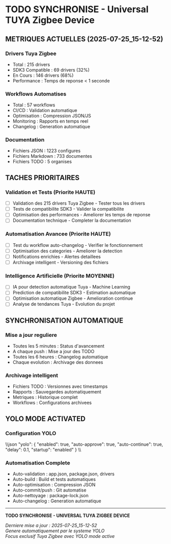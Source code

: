 # TODO SYNCHRONISE - Universal TUYA Zigbee Device

## METRIQUES ACTUELLES (2025-07-25_15-12-52)

### Drivers Tuya Zigbee
- Total : 215 drivers
- SDK3 Compatible : 69 drivers (32%)
- En Cours : 146 drivers (68%)
- Performance : Temps de reponse < 1 seconde

### Workflows Automatises
- Total : 57 workflows
- CI/CD : Validation automatique
- Optimisation : Compression JSON/JS
- Monitoring : Rapports en temps reel
- Changelog : Generation automatique

### Documentation
- Fichiers JSON : 1223 configures
- Fichiers Markdown : 733 documentes
- Fichiers TODO : 5 organises

## TACHES PRIORITAIRES

### Validation et Tests (Priorite HAUTE)
- [ ] Validation des 215 drivers Tuya Zigbee - Tester tous les drivers
- [ ] Tests de compatibilite SDK3 - Valider la compatibilite
- [ ] Optimisation des performances - Ameliorer les temps de reponse
- [ ] Documentation technique - Completer la documentation

### Automatisation Avancee (Priorite HAUTE)
- [ ] Test du workflow auto-changelog - Verifier le fonctionnement
- [ ] Optimisation des categories - Ameliorer la detection
- [ ] Notifications enrichies - Alertes detaillees
- [ ] Archivage intelligent - Versioning des fichiers

### Intelligence Artificielle (Priorite MOYENNE)
- [ ] IA pour detection automatique Tuya - Machine Learning
- [ ] Prediction de compatibilite SDK3 - Estimation automatique
- [ ] Optimisation automatique Zigbee - Amelioration continue
- [ ] Analyse de tendances Tuya - Evolution du projet

## SYNCHRONISATION AUTOMATIQUE

### Mise a jour reguliere
- Toutes les 5 minutes : Status d'avancement
- A chaque push : Mise a jour des TODO
- Toutes les 6 heures : Changelog automatique
- Chaque evolution : Archivage des donnees

### Archivage intelligent
- Fichiers TODO : Versionnes avec timestamps
- Rapports : Sauvegardes automatiquement
- Metriques : Historique complet
- Workflows : Configurations archivees

## YOLO MODE ACTIVATED

### Configuration YOLO
\\\json
"yolo": {
  "enabled": true,
  "auto-approve": true,
  "auto-continue": true,
  "delay": 0.1,
  "startup": "enabled"
}
\\\

### Automatisation Complete
- Auto-validation : app.json, package.json, drivers
- Auto-build : Build et tests automatiques
- Auto-optimisation : Compression JSON
- Auto-commit/push : Git automatise
- Auto-nettoyage : package-lock.json
- Auto-changelog : Generation automatique

---

**TODO SYNCHRONISE - UNIVERSAL TUYA ZIGBEE DEVICE**

*Derniere mise a jour : 2025-07-25_15-12-52*  
*Genere automatiquement par le systeme YOLO*  
*Focus exclusif Tuya Zigbee avec YOLO mode active*
